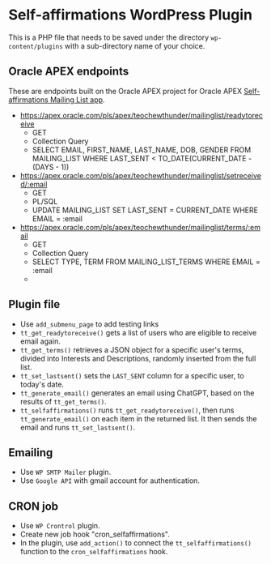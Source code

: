 # Self-affirmations WordPress Plugin

This is a PHP file that needs to be saved under the directory `wp-content/plugins` with a sub-directory name of your choice.

## Oracle APEX endpoints
These are endpoints built on the Oracle APEX project for Oracle APEX [Self-affirmations Mailing List app](https://github.com/teochewthunder/oracle-apex-self-affirmations-mailing-list/tree/main).

- https://apex.oracle.com/pls/apex/teochewthunder/mailinglist/readytoreceive
    - GET
    - Collection Query
    - SELECT EMAIL, FIRST_NAME, LAST_NAME, DOB, GENDER FROM MAILING_LIST WHERE LAST_SENT < TO_DATE(CURRENT_DATE - (DAYS - 1))
- https://apex.oracle.com/pls/apex/teochewthunder/mailinglist/setreceived/:email
    - GET
    - PL/SQL
    - UPDATE MAILING_LIST SET LAST_SENT = CURRENT_DATE  WHERE EMAIL = :email
- https://apex.oracle.com/pls/apex/teochewthunder/mailinglist/terms/:email
    - GET
    - Collection Query
    - SELECT TYPE, TERM FROM MAILING_LIST_TERMS WHERE EMAIL = :email
    - 
## Plugin file
- Use `add_submenu_page` to add testing links
- `tt_get_readytoreceive()` gets a list of users who are eligible to receive email again.
- `tt_get_terms()` retrieves a JSON object for a specific user's terms, divided into Interests and Descriptions, randomly inserted from the full list.
- `tt_set_lastsent()` sets the `LAST_SENT` column for a specific user, to today's date.
- `tt_generate_email()` generates an email using ChatGPT, based on the results of `tt_get_terms()`.
- `tt_selfaffirmations()` runs `tt_get_readytoreceive()`, then runs `tt_generate_email()` on each item in the returned list. It then sends the email and runs `tt_set_lastsent()`.
  
## Emailing
- Use `WP SMTP Mailer` plugin.
- Use `Google API` with gmail account for authentication.

## CRON job
- Use `WP Crontrol` plugin.
- Create new job hook "cron_selfaffirmations".
- In the plugin, use `add_action()` to connect the `tt_selfaffirmations()` function to the `cron_selfaffirmations` hook.
